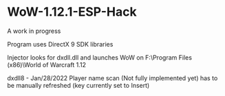 # WoW-1.12.1-ESP-Hack

A work in progress

Program uses DirectX 9 SDK libraries

Injector looks for dxdll.dll and launches WoW on F:\Program Files (x86)\World of Warcraft 1.12


dxdll8 - Jan/28/2022
Player name scan (Not fully implemented yet) has to be manually refreshed (key currently set to Insert)
